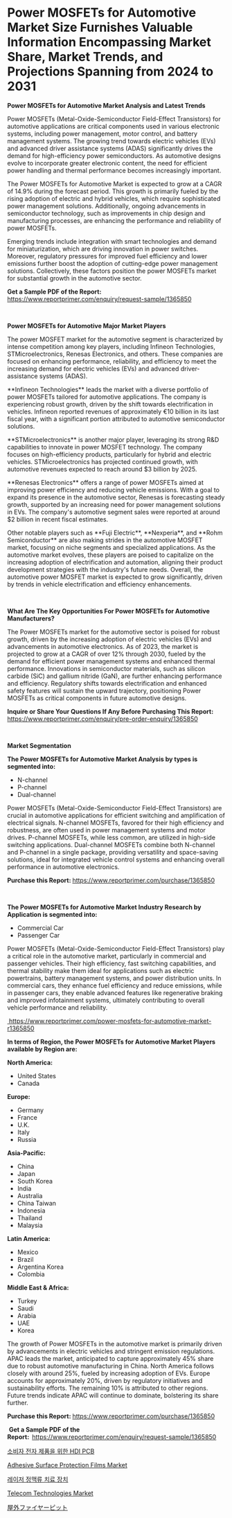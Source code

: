 <p><h1>Power MOSFETs for Automotive Market Size Furnishes Valuable Information Encompassing Market Share, Market Trends, and Projections Spanning from 2024 to 2031</h1></p><p><strong>Power MOSFETs for Automotive Market Analysis and Latest Trends</strong></p>
<p><p>Power MOSFETs (Metal-Oxide-Semiconductor Field-Effect Transistors) for automotive applications are critical components used in various electronic systems, including power management, motor control, and battery management systems. The growing trend towards electric vehicles (EVs) and advanced driver assistance systems (ADAS) significantly drives the demand for high-efficiency power semiconductors. As automotive designs evolve to incorporate greater electronic content, the need for efficient power handling and thermal performance becomes increasingly important.</p><p>The Power MOSFETs for Automotive Market is expected to grow at a CAGR of 14.9% during the forecast period. This growth is primarily fueled by the rising adoption of electric and hybrid vehicles, which require sophisticated power management solutions. Additionally, ongoing advancements in semiconductor technology, such as improvements in chip design and manufacturing processes, are enhancing the performance and reliability of power MOSFETs.</p><p>Emerging trends include integration with smart technologies and demand for miniaturization, which are driving innovation in power switches. Moreover, regulatory pressures for improved fuel efficiency and lower emissions further boost the adoption of cutting-edge power management solutions. Collectively, these factors position the power MOSFETs market for substantial growth in the automotive sector.</p></p>
<p><strong>Get a Sample PDF of the Report:&nbsp;</strong> <a href="https://www.reportprimer.com/enquiry/request-sample/1365850">https://www.reportprimer.com/enquiry/request-sample/1365850</a></p>
<p>&nbsp;</p>
<p><strong>Power MOSFETs for Automotive Major Market Players</strong></p>
<p><p>The power MOSFET market for the automotive segment is characterized by intense competition among key players, including Infineon Technologies, STMicroelectronics, Renesas Electronics, and others. These companies are focused on enhancing performance, reliability, and efficiency to meet the increasing demand for electric vehicles (EVs) and advanced driver-assistance systems (ADAS).</p><p>**Infineon Technologies** leads the market with a diverse portfolio of power MOSFETs tailored for automotive applications. The company is experiencing robust growth, driven by the shift towards electrification in vehicles. Infineon reported revenues of approximately €10 billion in its last fiscal year, with a significant portion attributed to automotive semiconductor solutions.</p><p>**STMicroelectronics** is another major player, leveraging its strong R&D capabilities to innovate in power MOSFET technology. The company focuses on high-efficiency products, particularly for hybrid and electric vehicles. STMicroelectronics has projected continued growth, with automotive revenues expected to reach around $3 billion by 2025.</p><p>**Renesas Electronics** offers a range of power MOSFETs aimed at improving power efficiency and reducing vehicle emissions. With a goal to expand its presence in the automotive sector, Renesas is forecasting steady growth, supported by an increasing need for power management solutions in EVs. The company's automotive segment sales were reported at around $2 billion in recent fiscal estimates.</p><p>Other notable players such as **Fuji Electric**, **Nexperia**, and **Rohm Semiconductor** are also making strides in the automotive MOSFET market, focusing on niche segments and specialized applications. As the automotive market evolves, these players are poised to capitalize on the increasing adoption of electrification and automation, aligning their product development strategies with the industry's future needs. Overall, the automotive power MOSFET market is expected to grow significantly, driven by trends in vehicle electrification and efficiency enhancements.</p></p>
<p>&nbsp;</p>
<p><strong>What Are The Key Opportunities For Power MOSFETs for Automotive Manufacturers?</strong></p>
<p><p>The Power MOSFETs market for the automotive sector is poised for robust growth, driven by the increasing adoption of electric vehicles (EVs) and advancements in automotive electronics. As of 2023, the market is projected to grow at a CAGR of over 12% through 2030, fueled by the demand for efficient power management systems and enhanced thermal performance. Innovations in semiconductor materials, such as silicon carbide (SiC) and gallium nitride (GaN), are further enhancing performance and efficiency. Regulatory shifts towards electrification and enhanced safety features will sustain the upward trajectory, positioning Power MOSFETs as critical components in future automotive designs.</p></p>
<p><strong>Inquire or Share Your Questions If Any Before Purchasing This Report:</strong> <a href="https://www.reportprimer.com/enquiry/pre-order-enquiry/1365850">https://www.reportprimer.com/enquiry/pre-order-enquiry/1365850</a></p>
<p>&nbsp;</p>
<p><strong>Market Segmentation</strong></p>
<p><strong>The Power MOSFETs for Automotive Market Analysis by types is segmented into:</strong></p>
<p><ul><li>N-channel</li><li>P-channel</li><li>Dual-channel</li></ul></p>
<p><p>Power MOSFETs (Metal-Oxide-Semiconductor Field-Effect Transistors) are crucial in automotive applications for efficient switching and amplification of electrical signals. N-channel MOSFETs, favored for their high efficiency and robustness, are often used in power management systems and motor drives. P-channel MOSFETs, while less common, are utilized in high-side switching applications. Dual-channel MOSFETs combine both N-channel and P-channel in a single package, providing versatility and space-saving solutions, ideal for integrated vehicle control systems and enhancing overall performance in automotive electronics.</p></p>
<p><strong>Purchase this Report:&nbsp;</strong><a href="https://www.reportprimer.com/purchase/1365850">https://www.reportprimer.com/purchase/1365850</a></p>
<p>&nbsp;</p>
<p><strong>The Power MOSFETs for Automotive Market Industry Research by Application is segmented into:</strong></p>
<p><ul><li>Commercial Car</li><li>Passenger Car</li></ul></p>
<p><p>Power MOSFETs (Metal-Oxide-Semiconductor Field-Effect Transistors) play a critical role in the automotive market, particularly in commercial and passenger vehicles. Their high efficiency, fast switching capabilities, and thermal stability make them ideal for applications such as electric powertrains, battery management systems, and power distribution units. In commercial cars, they enhance fuel efficiency and reduce emissions, while in passenger cars, they enable advanced features like regenerative braking and improved infotainment systems, ultimately contributing to overall vehicle performance and reliability.</p></p>
<p><a href="https://www.reportprimer.com/power-mosfets-for-automotive-market-r1365850">&nbsp;https://www.reportprimer.com/power-mosfets-for-automotive-market-r1365850</a></p>
<p><strong>In terms of Region, the Power MOSFETs for Automotive Market Players available by Region are:</strong></p>
<p>
    <p> <strong> North America: </strong>
        <ul>
            <li>United States</li>
            <li>Canada</li>
        </ul>
        </p> 
    <p> <strong> Europe: </strong>
        <ul>
            <li>Germany</li>
            <li>France</li>
            <li>U.K.</li>
            <li>Italy</li>
            <li>Russia</li>
        </ul>
        </p> 
    <p> <strong> Asia-Pacific: </strong>
        <ul>
            <li>China</li>
            <li>Japan</li>
            <li>South Korea</li>
            <li>India</li>
            <li>Australia</li>
            <li>China Taiwan</li>
            <li>Indonesia</li>
            <li>Thailand</li>
            <li>Malaysia</li>
        </ul>
        </p> 
    <p> <strong> Latin America: </strong>
        <ul>
            <li>Mexico</li>
            <li>Brazil</li>
            <li>Argentina Korea</li>
            <li>Colombia</li>
        </ul>
        </p> 
    <p> <strong> Middle East & Africa: </strong>
        <ul>
            <li>Turkey</li>
            <li>Saudi</li>
            <li>Arabia</li>
            <li>UAE</li>
            <li>Korea</li>
        </ul>
    </p>
    </p>
<p><p>The growth of Power MOSFETs in the automotive market is primarily driven by advancements in electric vehicles and stringent emission regulations. APAC leads the market, anticipated to capture approximately 45% share due to robust automotive manufacturing in China. North America follows closely with around 25%, fueled by increasing adoption of EVs. Europe accounts for approximately 20%, driven by regulatory initiatives and sustainability efforts. The remaining 10% is attributed to other regions. Future trends indicate APAC will continue to dominate, bolstering its share further.</p></p>
<p><strong>Purchase this Report: </strong><a href="https://www.reportprimer.com/purchase/1365850">https://www.reportprimer.com/purchase/1365850</a></p>
<p>&nbsp;<strong>Get a Sample PDF of the Report:&nbsp;&nbsp;</strong><a href="https://www.reportprimer.com/enquiry/request-sample/1365850">https://www.reportprimer.com/enquiry/request-sample/1365850</a></p>
<p><strong></strong></p>
<p><p><a href="https://medium.com/@evo030/%EB%AF%B8%EB%9E%98%EB%A5%BC-%EA%B7%B8%EB%A6%AC%EB%8B%A4-%EC%86%8C%EB%B9%84%EC%9E%90-%EC%A0%84%EC%9E%90-%EC%A0%9C%ED%92%88-%EC%8B%9C%EC%9E%A5%EC%9D%84-%EC%9C%84%ED%95%9C-%EA%B8%80%EB%A1%9C%EB%B2%8C-hdi-pcb%EC%97%90-%EB%8C%80%ED%95%9C-%EC%A2%85%ED%95%A9-%EB%B6%84%EC%84%9D-2024-2031-00bd75dfac72?postPublishedType=repub">소비자 전자 제품을 위한 HDI PCB</a></p><p><a href="https://issuu.com/reportprime-2/docs/adhesive-surface-protection-films-m_9efaf3538bc027">Adhesive Surface Protection Films Market</a></p><p><a href="https://medium.com/@alex_holland_/%EB%A0%88%EC%9D%B4%EC%A0%80-%ED%95%98%EC%A7%80%EC%A0%95%EB%A7%A5%EB%A5%98-%EC%B9%98%EB%A3%8C-%EA%B8%B0%EA%B8%B0-%EC%8B%9C%EC%9E%A5-%EC%A0%84%EB%A7%9D-%EB%B0%8F-2024%EB%85%84%EB%B6%80%ED%84%B0-2031%EB%85%84%EA%B9%8C%EC%A7%80%EC%9D%98-%EC%98%88%EC%B8%A1-70afc7195b87?postPublishedType=repub">레이저 정맥류 치료 장치</a></p><p><a href="https://www.linkedin.com/pulse/market-forecasting-change-global-telecom-technologies-hycqc">Telecom Technologies Market</a></p><p><a href="https://medium.com/@verniebarton2023/%E3%82%B0%E3%83%AD%E3%83%BC%E3%83%90%E3%83%AB%E3%82%A2%E3%82%A6%E3%83%88%E3%83%89%E3%82%A2%E3%83%95%E3%82%A1%E3%82%A4%E3%82%A2%E3%83%94%E3%83%83%E3%83%88%E7%94%A3%E6%A5%AD%E8%AA%BF%E6%9F%BB%E3%83%AC%E3%83%9D%E3%83%BC%E3%83%88-%E7%AB%B6%E4%BA%89%E7%92%B0%E5%A2%83-%E5%B8%82%E5%A0%B4%E8%A6%8F%E6%A8%A1-%E5%9C%B0%E5%9F%9F%E7%8A%B6%E6%B3%81%E3%81%A8%E8%A6%8B%E9%80%9A%E3%81%97%E4%BA%88%E6%B8%AC-2024%E5%B9%B4-2031%E5%B9%B4-6242e2d41456?postPublishedType=repub">屋外ファイヤーピット</a></p></p>